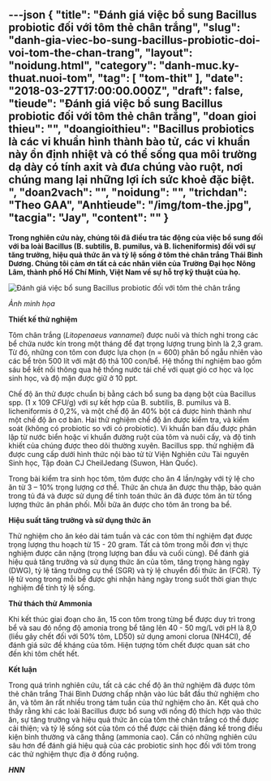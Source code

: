 ---json
{
    "title": "Đánh giá việc bổ sung Bacillus probiotic đối với tôm thẻ chân trắng",
    "slug": "danh-gia-viec-bo-sung-bacillus-probiotic-doi-voi-tom-the-chan-trang",
    "layout": "noidung.html",
    "category": "danh-muc.ky-thuat.nuoi-tom",
    "tag": [
        "tom-thit"
    ],
    "date": "2018-03-27T17:00:00.000Z",
    "draft": false,
    "tieude": "Đánh giá việc bổ sung Bacillus probiotic đối với tôm thẻ chân trắng",
    "doan gioi thieu": "",
    "doangioithieu": "Bacillus probiotics là các vi khuẩn hình thành bào tử, các vi khuẩn này ổn định nhiệt và có thể sống qua môi trường dạ dày có tính axit và đưa chúng vào ruột, nơi chúng mang lại những lợi ích sức khoẻ đặc biệt. ",
    "doan2vach": "",
    "noidung": "",
    "trichdan": "Theo GAA",
    "Anhtieude": "/img/tom-the.jpg",
    "tacgia": "Jay",
    "__content__": ""
}
---
<p><span style="font-size:14px"><strong>Trong nghi&ecirc;n cứu n&agrave;y, ch&uacute;ng t&ocirc;i đ&atilde; điều tra t&aacute;c động của việc bổ sung đối với ba lo&agrave;i Bacillus (B. subtilis, B. pumilus, v&agrave; B. licheniformis) đối với sự tăng trưởng, hiệu quả thức ăn v&agrave; tỷ lệ sống ở t&ocirc;m thẻ ch&acirc;n trắng Th&aacute;i B&igrave;nh Dương. Ch&uacute;ng t&ocirc;i cảm ơn tất cả c&aacute;c nh&acirc;n vi&ecirc;n của Trường Đại học N&ocirc;ng L&acirc;m, th&agrave;nh phố Hồ Ch&iacute; Minh, Việt Nam về sự hỗ trợ kỹ thuật của họ.</strong></span></p>

<p><span style="font-size:14px"><img alt="Đánh giá việc bổ sung Bacillus probiotic đối với tôm thẻ chân trắng" src="https://tongcucthuysan.gov.vn/portals/0/tomthechantrang-27.jpg" /></span></p>

<p><span style="font-size:14px"><em>Ảnh minh họa</em></span></p>

<p><span style="font-size:14px"><strong>Thiết kế thử nghiệm</strong></span></p>

<p><span style="font-size:14px">T&ocirc;m ch&acirc;n trắng (<em>Litopenaeus vannamei</em>) được nu&ocirc;i v&agrave; th&iacute;ch nghi trong c&aacute;c bể chứa nước k&iacute;n trong một th&aacute;ng để đạt trọng lượng trung b&igrave;nh l&agrave; 2,3 gram. Từ đ&oacute;, những con t&ocirc;m con được lựa chọn (n = 600) ph&acirc;n bố ngẫu nhi&ecirc;n v&agrave;o c&aacute;c bể tr&ograve;n 500 l&iacute;t với mật độ thả 100 con/bể. Hệ thống th&iacute; nghiệm bao gồm s&aacute;u bể kết nối th&ocirc;ng qua hệ thống nước t&aacute;i chế với quạt gi&oacute; cơ học v&agrave; lọc sinh học, v&agrave; độ mặn được giữ ở 10 ppt.</span></p>

<p><span style="font-size:14px">Chế độ ăn thử được chuẩn bị bằng c&aacute;ch bổ sung ba dạng bột của Bacillus spp. (1 x 109 CFU/g) với sự kết hợp của B. subtilis, B. pumilus v&agrave; B. licheniformis ở 0,2%, v&agrave; một chế độ ăn 40% bột c&aacute; được h&igrave;nh th&agrave;nh như một chế độ ăn cơ bản. Hai thử nghiệm chế độ ăn được kiểm tra, v&agrave; kiểm so&aacute;t (kh&ocirc;ng c&oacute; probiotic so với c&oacute; probiotic). Vi khuẩn ban đầu được ph&acirc;n lập từ nước biển hoặc vi khuẩn đường ruột của t&ocirc;m v&agrave; nu&ocirc;i cấy, v&agrave; độ tinh khiết của ch&uacute;ng được theo d&otilde;i thường xuy&ecirc;n. Bacillus spp. thử nghiệm đ&atilde; được cung cấp dưới h&igrave;nh thức nội b&agrave;o tử từ Viện Nghi&ecirc;n cứu T&agrave;i nguy&ecirc;n Sinh học, Tập đo&agrave;n CJ CheilJedang (Suwon, H&agrave;n Quốc).</span></p>

<p><span style="font-size:14px">Trong b&agrave;i kiểm tra sinh học t&ocirc;m, t&ocirc;m được cho ăn 4 lần/ng&agrave;y với tỷ lệ cho ăn từ 3 &ndash; 10% trọng lượng cơ thể. Thức ăn chưa ăn được thu thập, bảo quản trong tủ đ&aacute; v&agrave; được sử dụng để t&iacute;nh to&aacute;n thức ăn đ&atilde; được t&ocirc;m ăn từ tổng lượng thức ăn ph&acirc;n phối. Mỗi bữa ăn được cho t&ocirc;m ăn trong ba bể.</span></p>

<p><span style="font-size:14px"><strong>Hiệu suất tăng trưởng v&agrave; sử dụng thức ăn</strong></span></p>

<p><span style="font-size:14px">Thử nghiệm cho ăn k&eacute;o d&agrave;i t&aacute;m tuần v&agrave; c&aacute;c con t&ocirc;m th&iacute; nghiệm đạt được trọng lượng thu hoạch từ 15 - 20 gram. Tất cả t&ocirc;m trong mỗi đơn vị thực nghiệm được c&acirc;n nặng (trọng lượng ban đầu v&agrave; cuối c&ugrave;ng). Để đ&aacute;nh gi&aacute; hiệu quả tăng trưởng v&agrave; sử dụng thức ăn của t&ocirc;m, tăng trọng h&agrave;ng ng&agrave;y (DWG), tỷ lệ tăng trưởng cụ thể (SGR) v&agrave; tỷ lệ chuyển đổi thức ăn (FCR). Tỷ lệ tử vong trong mỗi bể được ghi nhận h&agrave;ng ng&agrave;y trong suốt thời gian thực nghiệm để t&iacute;nh tỷ lệ sống.</span></p>

<p><span style="font-size:14px"><strong>Thử th&aacute;ch thử Ammonia</strong></span></p>

<p><span style="font-size:14px">Khi kết th&uacute;c giai đoạn cho ăn, 15 con t&ocirc;m trong từng bể được duy tr&igrave; trong bể v&agrave; sau đ&oacute; nồng độ amonia trong bể tăng l&ecirc;n 40 - 50 mg/L với pH l&agrave; 8,0 (liều g&acirc;y chết đối với 50% t&ocirc;m, LD50) sử dụng amoni clorua (NH4Cl), để đ&aacute;nh gi&aacute; sức đề kh&aacute;ng của t&ocirc;m. Hiện tượng t&ocirc;m chết được quan s&aacute;t cho đến khi t&ocirc;m chết hết.</span></p>

<p><span style="font-size:14px"><strong>Kết luận</strong></span></p>

<p><span style="font-size:14px">Trong qu&aacute; tr&igrave;nh nghi&ecirc;n cứu, tất cả c&aacute;c chế độ ăn thử nghiệm đ&atilde; được t&ocirc;m thẻ ch&acirc;n trắng Th&aacute;i B&igrave;nh Dương chấp nhận v&agrave;o l&uacute;c bắt đầu thử nghiệm cho ăn, v&agrave; t&ocirc;m ăn rất nhiều trong t&aacute;m tuần của thử nghiệm cho ăn. Kết quả cho thấy rằng khi c&aacute;c lo&agrave;i Bacillus được bổ sung với nồng độ th&iacute;ch hợp v&agrave;o thức ăn, sự tăng trưởng v&agrave; hiệu quả thức ăn của t&ocirc;m thẻ ch&acirc;n trắng c&oacute; thể được cải thiện; v&agrave; tỷ lệ sống s&oacute;t của t&ocirc;m c&oacute; thể được cải thiện đ&aacute;ng kể trong điều kiện b&igrave;nh thường v&agrave; căng thẳng (ammonia cao). Cần c&oacute; những nghi&ecirc;n cứu s&acirc;u hơn để đ&aacute;nh gi&aacute; hiệu quả của c&aacute;c probiotic sinh học đối với t&ocirc;m trong c&aacute;c thử nghiệm thực địa ở đồng ruộng.</span></p>

<p><span style="font-size:14px"><strong><em>HNN </em></strong></span></p>
